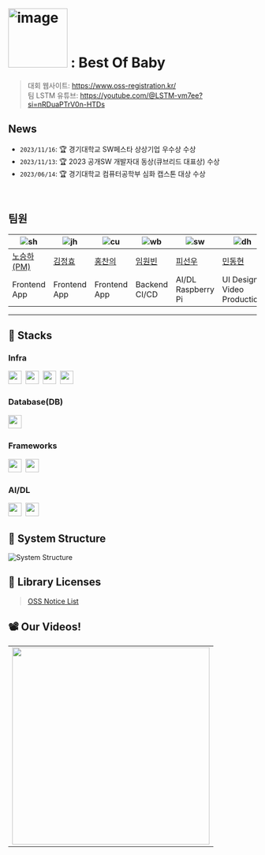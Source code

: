 # <img width="120" alt="image" src="https://github.com/LSTM2023/.github/assets/87134427/6dd0f374-364f-4077-9bdc-1a5105884bbe"> : Best Of Baby

> 대회 웹사이트: https://www.oss-registration.kr/ <br>
> 팀 LSTM 유튜브: https://youtube.com/@LSTM-vm7ee?si=nRDuaPTrV0n-HTDs

## News

- `2023/11/16`: 🏆 경기대학교 SW페스타 상상기업 우수상 수상
- `2023/11/13`: 🏆 2023 공개SW 개발자대 동상(큐브리드 대표상) 수상
- `2023/06/14`: 🏆 경기대학교 컴퓨터공학부 심화 캡스톤 대상 수상

<br>


## 팀원

| ![sh](https://github.com/LSTM2023/.github/assets/87134443/5e4a3ab9-3995-4788-a00e-6703f8427524) | ![jh](https://github.com/LSTM2023/.github/assets/87134443/02e46474-268e-4324-9098-c5ca189213a8) | ![cu](https://github.com/LSTM2023/.github/assets/87134443/04fdaa22-9bda-4902-a711-ffa96526dbd9) | ![wb](https://github.com/LSTM2023/.github/assets/87134443/df2ccbe5-18e0-4633-9a6b-c1033b72be43) | ![sw](https://github.com/LSTM2023/.github/assets/87134443/6abc05e7-7570-4fa3-b4b1-5dbcafae6059) | ![dh](https://github.com/LSTM2023/.github/assets/87134443/348d9def-1c2b-495b-b88f-17660ec182c9) |
| ----------------------------------------------------------------------------------------------- | ----------------------------------------------------------------------------------------------- | ----------------------------------------------------------------------------------------------- | ----------------------------------------------------------------------------------------------- | ----------------------------------------------------------------------------------------------- | ----------------------------------------------------------------------------------------------- |
| [노승하(PM)](https://github.com/seungha164)                                                     | [김정효](https://github.com/jjanghyo)                                                           | [홍찬의](https://github.com/hcu55)                                                              | [임원빈](https://github.com/Mmm2927)                                                            | [피선우](https://github.com/SunWoo98Pi)                                                         | [민동현](mailto:steven8060@naver.com)                                                           |
| Frontend<br/> App                                                                     | Frontend<br/> App                                                                    | Frontend<br/> App                                                                    | Backend<br/> CI/CD                                                 | AI/DL<br/> Raspberry Pi                                         | UI Design<br/> Video Production                                                                    |

---

## 🚀 Stacks

### Infra

<p>
  <img height=27em src="https://img.shields.io/badge/Raspberry Pi-A22846?style=flat&logo=Raspberry Pi&logoColor=white"/></a>&nbsp
  <img height=27em src="https://img.shields.io/badge/Amazon EC2-FF9900?style=flat&logo=Amazon EC2&logoColor=white"/></a>&nbsp
  <img height=27em src="https://img.shields.io/badge/Firebase Cloud Messaging-FFCA28?style=flat&logo=Firebase&logoColor=white"/></a>&nbsp
  <img height=27em src="https://img.shields.io/badge/Docker-2496ED?style=flat&logo=Docker&logoColor=white"/></a>&nbsp
</p>

### Database(DB)

<p>
  <img height=27em src="https://img.shields.io/badge/PostgreSQL-4169E1?style=flat&logo=PostgreSQL&logoColor=white"/></a>&nbsp
</p>

### Frameworks

<p>
  <img height=27em src="https://img.shields.io/badge/Django-092E20?style=flat&logo=Django&logoColor=white"/></a>&nbsp
  <img height=27em src="https://img.shields.io/badge/Flutter-02569B?style=flat&logo=Flutter&logoColor=white"/></a>&nbsp
</p>

### AI/DL

<p>
  <img height=27em src="https://img.shields.io/badge/PyTorch-EE4C2C?style=flat&logo=PyTorch&logoColor=white"/></a>&nbsp
  <img height=27em src="https://img.shields.io/badge/Ultralytics(YOLO)-071D49?style=flat&logo=YOLO&logoColor=white"/></a>
</p>

## 📀 System Structure

![System Structure](https://github.com/LSTM2023/BoB-AppPart/assets/99634832/900705e5-b8bc-4273-ad0a-3b87de79a058)

## :link: Library Licenses

> [OSS Notice List](https://github.com/LSTM2023/.github/blob/main/profile/oss_license.md)

## 📽️ Our Videos!

<table>
  <tbody>
    <tr>
      <td>
        <a href="https://www.youtube.com/watch?v=c2o72P_bTTw" title="Best of Baby - LSTM">
          <img align="center" src="https://img.youtube.com/vi/c2o72P_bTTw/0.jpg" width="400">
        </a>
    </tr>
  </tbody>
</table>
